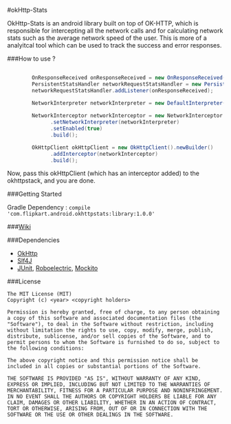 #okHttp-Stats

OkHttp-Stats is an android library built on top of OK-HTTP, which is responsible for intercepting all the network calls and for calculating network stats such as the average network speed of the user. This is more of a analyitcal tool which can be used to track the success and error responses.

###How to use ?

````java
        
        OnResponseReceived onResponseReceived = new OnResponseReceived();
        PersistentStatsHandler networkRequestStatsHandler = new PersistentStatsHandler(this);
        networkRequestStatsHandler.addListener(onResponseReceived);
        
        NetworkInterpreter networkInterpreter = new DefaultInterpreter(new NetworkEventReporterImpl(networkRequestStatsHandler));

        NetworkInterceptor networkInterceptor = new NetworkInterceptor.Builder()
              .setNetworkInterpreter(networkInterpreter)
              .setEnabled(true)
              .build();

        OkHttpClient okHttpClient = new OkHttpClient().newBuilder()
              .addInterceptor(networkInterceptor)
              .build();

````
Now, pass this okHttpClient (which has an interceptor added) to the okhttpstack, and you are done.

###Getting Started 

Gradle Dependency : ````compile 'com.flipkart.android.okhttpstats:library:1.0.0'````

###[Wiki](https://github.com/Flipkart/okhttp-stats/wiki)

###Dependencies

* [OkHttp](https://github.com/square/okhttp)
* [Slf4J](http://www.slf4j.org/)
* [JUnit](http://junit.org/), [Roboelectric](http://robolectric.org/), [Mockito](http://mockito.org/)

###License

````
The MIT License (MIT)
Copyright (c) <year> <copyright holders>

Permission is hereby granted, free of charge, to any person obtaining a copy of this software and associated documentation files (the "Software"), to deal in the Software without restriction, including without limitation the rights to use, copy, modify, merge, publish, distribute, sublicense, and/or sell copies of the Software, and to permit persons to whom the Software is furnished to do so, subject to the following conditions:

The above copyright notice and this permission notice shall be included in all copies or substantial portions of the Software.

THE SOFTWARE IS PROVIDED "AS IS", WITHOUT WARRANTY OF ANY KIND, EXPRESS OR IMPLIED, INCLUDING BUT NOT LIMITED TO THE WARRANTIES OF MERCHANTABILITY, FITNESS FOR A PARTICULAR PURPOSE AND NONINFRINGEMENT. IN NO EVENT SHALL THE AUTHORS OR COPYRIGHT HOLDERS BE LIABLE FOR ANY CLAIM, DAMAGES OR OTHER LIABILITY, WHETHER IN AN ACTION OF CONTRACT, TORT OR OTHERWISE, ARISING FROM, OUT OF OR IN CONNECTION WITH THE SOFTWARE OR THE USE OR OTHER DEALINGS IN THE SOFTWARE.
````
